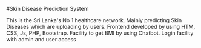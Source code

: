 #Skin Disease Prediction System

This is the Sri Lanka's No 1 healthcare network. Mainly predicting Skin Diseases which are uploading by  users. Frontend developed by using HTM, CSS, Js, PHP, Bootstrap. Facility to get BMI by using Chatbot. Login facility with admin and user access
